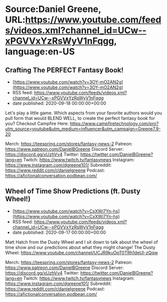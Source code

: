 # Source:Daniel Greene, URL:https://www.youtube.com/feeds/videos.xml?channel_id=UCw--xPGVVxYzRsWyV1nFqgg, language:en-US

## Crafting The PERFECT Fantasy Book!
 - [https://www.youtube.com/watch?v=3OY-mO2AN2g](https://www.youtube.com/watch?v=3OY-mO2AN2g)
 - RSS feed: https://www.youtube.com/feeds/videos.xml?channel_id=UCw--xPGVVxYzRsWyV1nFqgg
 - date published: 2020-09-18 00:00:00+00:00

Let's play a little game. Which aspects from your favorite authors would you pull form that would BLEND WELL, to create the perfect fantasy book for you? 
Checkout Campfire Here: https://www.campfiretechnology.com/pro?utm_source=youtube&utm_medium=influencer&utm_campaign=Greene7.9-20 

Merch: https://teespring.com/stores/fantasy-news-2
Patreon: https://www.patreon.com/DanielBGreene
Discord Server: https://discord.gg/xUzhVv4
Twitter: https://twitter.com/DanielBGreene?lang=en
Twitch: https://www.twitch.tv/fantasynews
Instagram: https://www.instagram.com/dgreene101/
Subreddit: https://www.reddit.com/r/danielgreene
Podcast: https://afictionalconversation.podbean.com/

## Wheel of Time Show Predictions (ft. Dusty Wheel!)
 - [https://www.youtube.com/watch?v=CxXWi7Yn-hs](https://www.youtube.com/watch?v=CxXWi7Yn-hs)
 - RSS feed: https://www.youtube.com/feeds/videos.xml?channel_id=UCw--xPGVVxYzRsWyV1nFqgg
 - date published: 2020-09-17 00:00:00+00:00

Matt Hatch from the Dusty Wheel and I sit down to talk about the wheel of time show and our predictions about what they might change! 
The Dusty Wheel: https://www.youtube.com/channel/UCJR9kuOpT0TRh1deUl-zQqw

Merch: https://teespring.com/stores/fantasy-news-2
Patreon: https://www.patreon.com/DanielBGreene
Discord Server: https://discord.gg/xUzhVv4
Twitter: https://twitter.com/DanielBGreene?lang=en
Twitch: https://www.twitch.tv/fantasynews
Instagram: https://www.instagram.com/dgreene101/
Subreddit: https://www.reddit.com/r/danielgreene
Podcast: https://afictionalconversation.podbean.com/

